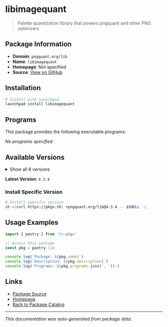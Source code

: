 # libimagequant

> Palette quantization library that powers pngquant and other PNG optimizers

## Package Information

- **Domain**: `pngquant.org/lib`
- **Name**: `libimagequant`
- **Homepage**: Not specified
- **Source**: [View on GitHub](https://github.com/pkgxdev/pantry/tree/main/projects/pngquant.org/lib/package.yml)

## Installation

```bash
# Install with launchpad
launchpad install libimagequant
```

## Programs

This package provides the following executable programs:

*No programs specified*

## Available Versions

<details>
<summary>Show all 8 versions</summary>

- `4.3.4`, `4.3.3`, `4.3.2`, `4.3.1`, `4.3.0`
- `4.2.2`, `4.2.1`, `4.2.0`

</details>

**Latest Version**: `4.3.4`

### Install Specific Version

```bash
# Install specific version
sh <(curl https://pkgx.sh) +pngquant.org/lib@4.3.4 -- $SHELL -i
```

## Usage Examples

```typescript
import { pantry } from 'ts-pkgx'

// Access this package
const pkg = pantry.lib

console.log(`Package: ${pkg.name}`)
console.log(`Description: ${pkg.description}`)
console.log(`Programs: ${pkg.programs.join(', ')}`)
```

## Links

- [Package Source](https://github.com/pkgxdev/pantry/tree/main/projects/pngquant.org/lib/package.yml)
- [Homepage](#)
- [Back to Package Catalog](../package-catalog.md)

---

*This documentation was auto-generated from package data.*

